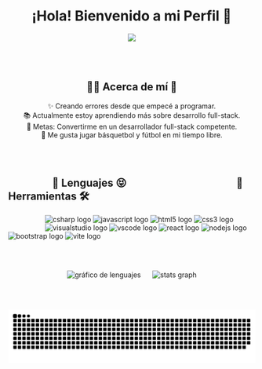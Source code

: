 <h1 align="center">¡Hola! Bienvenido a mi Perfil 👋</h1>

<p align="center">
  <img src="https://github.com/thompsonemerson/thompsonemerson/raw/master/cover-thompson.png" />
</p>


<br><br>

<h2 align="center">🙍‍♂️ Acerca de mí 🤔</h2>

<p align="center">✨ Creando errores desde que empecé a programar.<br>📚 Actualmente estoy aprendiendo más sobre desarrollo full-stack.<br>🎯 Metas: Convertirme en un desarrollador full-stack competente.<br>🎲 Me gusta jugar básquetbol y fútbol en mi tiempo libre.</p>

<br><br>

<h2 align="left">&nbsp;&nbsp;&nbsp;&nbsp;&nbsp;&nbsp;&nbsp;&nbsp;&nbsp;&nbsp;&nbsp;&nbsp;&nbsp;&nbsp;&nbsp;&nbsp;&nbsp;&nbsp;👅 Lenguajes 😝 &nbsp;&nbsp;&nbsp;&nbsp;&nbsp;&nbsp;&nbsp;&nbsp;&nbsp;&nbsp;&nbsp;&nbsp;&nbsp;&nbsp;&nbsp;&nbsp;&nbsp;&nbsp;&nbsp;&nbsp;&nbsp;&nbsp;&nbsp;&nbsp;&nbsp;&nbsp;&nbsp;&nbsp;&nbsp;&nbsp;&nbsp;&nbsp;&nbsp;&nbsp;&nbsp;&nbsp;&nbsp;&nbsp;&nbsp;&nbsp;&nbsp;&nbsp;&nbsp; 🔧 Herramientas 🛠</h2>



<div align="left">&nbsp;&nbsp;&nbsp;&nbsp;&nbsp;&nbsp;&nbsp;&nbsp;&nbsp;&nbsp;&nbsp;&nbsp;&nbsp;&nbsp;&nbsp;&nbsp;&nbsp;&nbsp;
  <img src="https://cdn.jsdelivr.net/gh/devicons/devicon/icons/csharp/csharp-original.svg" height="40" alt="csharp logo"  />
  <img src="https://cdn.jsdelivr.net/gh/devicons/devicon/icons/javascript/javascript-original.svg" height="40" alt="javascript logo"  />
  <img src="https://cdn.jsdelivr.net/gh/devicons/devicon/icons/html5/html5-original.svg" height="40" alt="html5 logo"  />
  <img src="https://cdn.jsdelivr.net/gh/devicons/devicon/icons/css3/css3-original.svg"  height="40" alt="css3 logo"  />
  &nbsp;&nbsp;&nbsp;&nbsp;&nbsp;&nbsp;&nbsp;&nbsp;&nbsp;&nbsp;&nbsp;&nbsp;&nbsp;&nbsp;&nbsp;&nbsp;&nbsp;&nbsp;
  <img src="https://cdn.jsdelivr.net/gh/devicons/devicon/icons/visualstudio/visualstudio-plain.svg" height="40" alt="visualstudio logo"  /> 
  <img src="https://cdn.jsdelivr.net/gh/devicons/devicon/icons/vscode/vscode-original.svg" height="40" alt="vscode logo"  />
   <img src="https://cdn.jsdelivr.net/gh/devicons/devicon/icons/react/react-original.svg" height="40" alt="react logo"  />
  <img src="https://cdn.jsdelivr.net/gh/devicons/devicon/icons/nodejs/nodejs-original.svg" height="40" alt="nodejs logo"  />
  <img src="https://cdn.jsdelivr.net/gh/devicons/devicon/icons/bootstrap/bootstrap-original.svg" height="40" alt="bootstrap logo"  />
  <img src="https://skillicons.dev/icons?i=vite" height="40" alt="vite logo"  />
</div>

<br><br>

<div align="center">
  <img src="https://github-readme-stats.vercel.app/api/top-langs?username=Bruno-199&locale=en&hide_title=false&layout=compact&card_width=320&langs_count=5&theme=dracula&hide_border=false&order=2" height="150" alt="gráfico de lenguajes" />
  &nbsp;&nbsp;&nbsp;&nbsp;
  <img src="https://github-readme-stats.vercel.app/api?username=Bruno-199&hide_title=false&hide_rank=false&show_icons=true&include_all_commits=true&count_private=true&disable_animations=false&theme=dracula&locale=en&hide_border=false" height="150" alt="stats graph" />
</div>

<br><br>

<img src="https://raw.githubusercontent.com/Bruno-199/Bruno-199/output/snake.svg" alt="Snake animation" />



